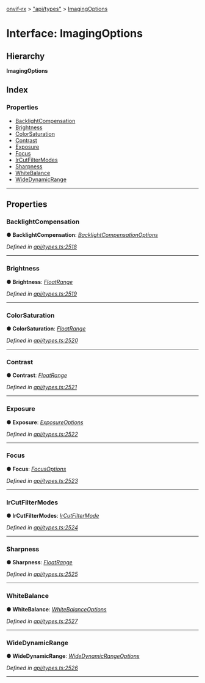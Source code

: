 [onvif-rx](../README.md) > ["api/types"](../modules/_api_types_.md) > [ImagingOptions](../interfaces/_api_types_.imagingoptions.md)

# Interface: ImagingOptions

## Hierarchy

**ImagingOptions**

## Index

### Properties

* [BacklightCompensation](_api_types_.imagingoptions.md#backlightcompensation)
* [Brightness](_api_types_.imagingoptions.md#brightness)
* [ColorSaturation](_api_types_.imagingoptions.md#colorsaturation)
* [Contrast](_api_types_.imagingoptions.md#contrast)
* [Exposure](_api_types_.imagingoptions.md#exposure)
* [Focus](_api_types_.imagingoptions.md#focus)
* [IrCutFilterModes](_api_types_.imagingoptions.md#ircutfiltermodes)
* [Sharpness](_api_types_.imagingoptions.md#sharpness)
* [WhiteBalance](_api_types_.imagingoptions.md#whitebalance)
* [WideDynamicRange](_api_types_.imagingoptions.md#widedynamicrange)

---

## Properties

<a id="backlightcompensation"></a>

###  BacklightCompensation

**● BacklightCompensation**: *[BacklightCompensationOptions](_api_types_.backlightcompensationoptions.md)*

*Defined in [api/types.ts:2518](https://github.com/patrickmichalina/onvif-rx/blob/d62cee9/src/api/types.ts#L2518)*

___
<a id="brightness"></a>

###  Brightness

**● Brightness**: *[FloatRange](_api_types_.floatrange.md)*

*Defined in [api/types.ts:2519](https://github.com/patrickmichalina/onvif-rx/blob/d62cee9/src/api/types.ts#L2519)*

___
<a id="colorsaturation"></a>

###  ColorSaturation

**● ColorSaturation**: *[FloatRange](_api_types_.floatrange.md)*

*Defined in [api/types.ts:2520](https://github.com/patrickmichalina/onvif-rx/blob/d62cee9/src/api/types.ts#L2520)*

___
<a id="contrast"></a>

###  Contrast

**● Contrast**: *[FloatRange](_api_types_.floatrange.md)*

*Defined in [api/types.ts:2521](https://github.com/patrickmichalina/onvif-rx/blob/d62cee9/src/api/types.ts#L2521)*

___
<a id="exposure"></a>

###  Exposure

**● Exposure**: *[ExposureOptions](_api_types_.exposureoptions.md)*

*Defined in [api/types.ts:2522](https://github.com/patrickmichalina/onvif-rx/blob/d62cee9/src/api/types.ts#L2522)*

___
<a id="focus"></a>

###  Focus

**● Focus**: *[FocusOptions](_api_types_.focusoptions.md)*

*Defined in [api/types.ts:2523](https://github.com/patrickmichalina/onvif-rx/blob/d62cee9/src/api/types.ts#L2523)*

___
<a id="ircutfiltermodes"></a>

###  IrCutFilterModes

**● IrCutFilterModes**: *[IrCutFilterMode](../enums/_api_types_.ircutfiltermode.md)*

*Defined in [api/types.ts:2524](https://github.com/patrickmichalina/onvif-rx/blob/d62cee9/src/api/types.ts#L2524)*

___
<a id="sharpness"></a>

###  Sharpness

**● Sharpness**: *[FloatRange](_api_types_.floatrange.md)*

*Defined in [api/types.ts:2525](https://github.com/patrickmichalina/onvif-rx/blob/d62cee9/src/api/types.ts#L2525)*

___
<a id="whitebalance"></a>

###  WhiteBalance

**● WhiteBalance**: *[WhiteBalanceOptions](_api_types_.whitebalanceoptions.md)*

*Defined in [api/types.ts:2527](https://github.com/patrickmichalina/onvif-rx/blob/d62cee9/src/api/types.ts#L2527)*

___
<a id="widedynamicrange"></a>

###  WideDynamicRange

**● WideDynamicRange**: *[WideDynamicRangeOptions](_api_types_.widedynamicrangeoptions.md)*

*Defined in [api/types.ts:2526](https://github.com/patrickmichalina/onvif-rx/blob/d62cee9/src/api/types.ts#L2526)*

___

